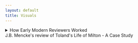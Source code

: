 ```yaml
---
layout: default
title: Visuals
---
```


<!-- Custom style sheet -->
<link rel="stylesheet" type="text/css" href="../style.css">

<details>
  <summary class="postTitle">How Early Modern Reviewers Worked<br>
    <span class="postSubtitle">J.B. Mencke's review of Toland's Life of Milton - A Case Study</span>
  </summary>

   
[Johann Burckhardt Mencke,] ‘The Life of John Milton &c. id est, Vita Johannis Miltoni, Continens Praeter operum ejus historiam, characters extraordinarios hominum, librorum item, sectarum, partium & opinionum. Londini apud Johannem Darby, 1699. In 8. Plag. ii.’ Acta Eruditorum, August 1700, pp. 371-9.

![Start page of Mencke's review](../assets/AE1700_Toland_Milton_371.jpg.jpg)

[p. 371] 

<P ALIGN=CENTER>THE LIFE OF JOHN MILTON &c.</P>
<P ALIGN=CENTER>id est,</P>
<P ALIGN=CENTER>VITA JOHANNIS MILTONI, CONTINENS PRAE-</P>
<P ALIGN=CENTER>ter operum ejus historiam, characteres extraordinarios hominum,</P>
<P ALIGN=CENTER>librorum item, sectarum, partium & opinionum.</P>
<P ALIGN=CENTER>Londini apud Johannem Darby, 1699. in 8. Plag. ii.</P>
										Cum
	  
![Page 372 of Review](../assets/AE1700_Toland_Milton_372.png.png)

[p. 372] 

Cum auctorem hujus libri esse *Johannem Tolant*, Hibernum, 

cognovissemus, quem Socianis non minus, quam Monarcho-

machis addictum vulgo putant, & cujus dissertationem, *Christia-*

*nity not mysterious*, i.e. *Christianismus mysterii expers*, Parlamenti 

Hibernici jussu crematam fuisse minime nos latet, fatemur equi-

dem aliquamdiu deliberatum nobis fuisse, utrum Vitae huic fides

in omnibus habenda sit, ejusque recensio inserenda Actis nostris.

Denique multa nos permoverunt, ut non omnino nullam ejus men-

tionem faciendam esse decerneremus. Nam, ut statutum nobis 

semper fuit, libros eorumque argumenta historice recensemus, nul-

la habita Auctorum, & eorum, quae passim ab illorum affectibus 

profluere potuerunt, minus saepe ad rem facientium ratione. No-

ster vero uti neque omnia fingendi causas habuit, neque vitia ipsa 

Miltoni celavit, & praeterea subsidiis ad vitam hanc concinnan-

dam instructus fuit satis luculentis: ita nulli dubitamus, quin gra-

ta futura sit Lectori qualiscunque vitae Miltonianae & imprimis li-

brorum a Miltono editorum recensio. Cum vero seorsim prode-

at hic Vita, non postumus non praemonere Lectorem, cuncta Miltoni

opera eodem A. 1699 Londini prodiisse, ejusdem Auctoris cura, in

folio, ut loqui amant, & Anglica quidem duobus tomis, Latina

tertio comprehensa, quibus Cl. Editor eandem Vitam praemisit.

At quoniam opera illa ad nos advecta nondum sunt, tanto ma-

gis e re futurum arbitramur, ut eorum hoc loco catalogum con-

signemus

**[LoM: 9-10]** Johannes Mitonus, stirpe nobili oriundus, patre Johanne, 
     
musico excellente, sed professione scriba (quippe quem parentes i-

deo, quod Protestantium religionem amplexus fuerat, haereditate 

privaverant) matre Sara Castonia, Londini A. 1606 natus, sororem 

habuit Annam, quae nupsit Eduardo Philippo, fratrem vero Chri-

stophorum ad discenda jura educatum, sed nostro dissimillimum & 

ad res gerendas minime aptum. **[LoM: 11]** A puero fuit discendi cupidissi-

mus, adeo ut post duodecimum annum ante mediam noctem raro 

cubitum iverit; unde minus mirum videri possit, eum oculorum 

deinde, quo magis adolevit, aciem amisisse, atque capitis quo-

que doloribus vexatum frequenter fuisse. Missus deinde anno

aetatis decimo quinto Cantabrigiam fuit, quo anno prima poetici 

                                                            genii
							    
[p. 373] 

genii documenta dedit, a Psalmis potissimum exorsus, quorum ali-

quos carmine transposuit. **[LoM: 12-13]** Postquam itaque commoratus illic fuis-

set per septennium, Magistri artium honores suscepit, atque annos 

deinde aliquot ruri degens, Graecos Latinosque scriptores diurna 

nocturnaque manu versavit, evagatus quandoque etiam Londinum, 

cum librorum emendorum gratia, tum potissimum ut in Mathesi 

vel Muscia proficeret, quibus ille studiis mire delectabatur. **[LoM: 15]** Ad 

peregrinationem inde animum applicans, in Galliam primo profe-

ctus est, atque illic Anglici Legati commendatione innotuit cele-

berrimo Grotio, Reginae Sueciae isto tempore Legato. **[LoM: 16]** Isthinc 

discessit in Italiam, in qua prima illum cepit linguae elegantia & 

civium comitate Florentia; hic enim in Caroli Dati, Gaddi, 

Chimentelli aliorumque doctorum amicitiam pervenit, & Societa-

tibus eruditis, quas Academias vocant, frequens interfuit. **[LoM: 19-20]** Sed 

Romae postea non minus suaviter cum excepit Lucas Holstenius, 

quo conciliatore ipsi Cardinali Barberino coepit innotescere; ami-

cissimum vero habuit par poetarum egregium, Salsillum & Sel-

vaggium, quorum ita de Miltono ille:

*Cede Meles, cedat depressa Mincius urna,*

*Sebetus Tassum definat usque loqui:*

*At Thamesis victor cunctis ferat altior undas,*

*Nam per te, Milto, par tribus unus erit;*

Hic paulo brevius, nec minus honorifice:

*Graecia Maeonidem, jactet sibi Roma Maronem:*

*Anglia Miltonum jactat utrique parem.*

Neapoli in summi Maecenatis Johannis Baptistae Mansi amicitiam

receptus, hoc ab illo distichon meruit:

**[LoM: 21]**

*Ut mens, forma, decor, facies, mos; si pietas sic;*

*Non Anglus, verum hercle Angelus ipse fores;*

cui ui (?) se non ingratum praestaret, tersissimam elegiam composuit,

nomine Mansus. **[LoM: 22-23]** Inde in reditu Genevam divertens, Illustrissimum 

Ezechielem Spanhemium convenit, ibidemque intimam familiari-

tatem contraxit cum Carolo Deodato, Professore Theologiae, ori-

gine Luccensi, sed nativitate Anglo, Physices bene perito, Graeca-

tumque litterarum scientissimo, id quod testari Auctor ait episto-

las duas Graecas, quae penes se sint; ejus vero immaturum fatum 

								Mil-
	
[p. 374] 

Miltonus lamentatur ecloga Damon, quae Virgilii Daphnidi Aucto-

ris judicio minime cedit. **[LoM: 25]** Tandem postquam rediisset Londinum,

ne nullam nepotum ex sorore curam haberet, illos in Graecis, La-

tinis & Hebraicis, nec non Matheseos partibus nonnullis, Cosmo-

graphia item, Historia, linguisque modernis Gallica & Italica eru-

diebat, aliis quoque amicorum filiis in doctrinae societatem adsci-

tis. **[LoM: 26]** His praeter alios auctores, quos in scholis explicare com-

sueverunt Angli, Catonem, Varronem, Columellam, Palladium,

Cornelium Celsum, Plinii Historiam Naturaelm, Vitruvium, Fron-

tinum & Philosophos Poetas Lucretium atque Manilium, nec non

Graecos, Aratum, Dionysium Periegetem, Oppianum, Q. Cala-

brum, Apollonium Rhodium, Plutarchum, Xenophontem, Aeliani

Tactica & Poliaeni Stratagemata exposuit. **[LoM: 27]** Cum vero eo tempo-

re in Angliam rediisset, quo multorum in se animos concitaverant

Episcopi, libertatis Anglicae propugnatorum se professus, sponte

se litibus illis immiscebat, & primos de Reformatione libros An-

glice edebat A. 1641. **[LoM: 30]** Postea cum Ministri nonnulli adversus di-

gnitatem Episcopalem librum vulgassent sub titulo Smectymnuus,

quo vocabulo initiales auctorum literae continebantur, eique respon-

sum opposuisset Usserius, Episcopus Armachanus, dignum eum pu-

tabat Miltonus, quem confutaret tractatu singulari de Prasulatu

Episcoporum, Anglico itidem idiomate scripto. **[LoM: 34]** Quin & alium non

multo post contra Usserium edidit librum, ejusdem ferme argu-

menti, neque minus ad librum Josephi Hall, quo is Smectymnu-

um refutaverate, Animadversiones Anglicas scripsit, **[LoM: 37-48]** & cum rursus il-

le scurriles eas vocasset, & criminatus praeterea fuisset Miltonum,

edita Apologia non modo odium in Episcopos, Diaconos & Ca-

pellanos non dissimulavit, verum & objecta crimina diluit, atque

amorem, cujus in poematibus suis passim testimonia exstent, hone-

stum, non lascivum fuisse probavit. **[LoM: 52-53]** Duxerat deinde uxorem A.1643

Mariam, Richardi Powel, Irenarchae filiam; ast illa, sive quod philo-

sophica Miltoni vita foeminae in celebritate versari solitae non arri-

deret, sive quod, cum omnis ejus affinitas Regiis officiis esset de-

vincta, mariti ad democratiam propensionem, seu aliud quippiam

ferre non posset, postquam ad amicos, pace quidem Miltoni, mox

post nuptias discessisset, neque tempore, de quo convenerant, re-

ver-

[p. 375] 

vertebatur, & insuper habitis Miltoni litteris, eos quoque, quos ac-

cersitum eam miserat, cum contumelia dimittebat. **[LoM: 53]** Quibus rebus ex-

acerbatus tandem Miltonus, numquam illam decrevit in thorum 

recipere, ideoque A. 1644 librum Anglicum, doctrinam & disci-

plinam divortii complexum, Parlamento offerebat, enixe contendens,

ut inter tot curas, quas pro reformatione Angliae susciperent, sui

quoque rationem aliquam haberent. **[LoM: 54-56]** Id vero potissimum proba-

re eo libro nitebatur, ingenium difficile & contrarium praegnan-

tiorem longe divortii causam essa adulterio vel impotentia natu-

rali, modo utraque pars a separatione non abhorreat. **[LoM: 58]** Hoc cum

illico Theologi detestarentur, jamque non nemo cremandum li-

brum pro concione censuisset, alium mox Parlamento exhibebat

librum, Tetrachordon, quod scilicet quatuor potissimum Scripturae

loca Gen. I. 27. Sq. Deut. XXIV, i. &c. Matt. V. 31. & Matth. XXIX,

3. &c. in eo explicarentur, appelatum. **[LoM: 59]** Praeterea ne novam do-
   
ctrinam videretur professus, non solum Martini Buceri sententiam

de divortio cum sua consentire publico scripto docebat, sed pro-

babat simul, sibi Paulum Fagium, Petrum Martyrem, Erasmum, 

Grotium aliosque non minimae famae viros suffragari. **[LoM: 60]** Denique his

scriptis Colasterion quoque addidit, quo eandem sententiam con-

tra adversarium parum moderatum acerrime defendit. **[LoM: 62]** Per idem

tamen tempus de educatione quoque libellum Anglicum scripsit,

quippe ea sola libertati & gubernationi Reipublicae provideri optime

posse censens. Prodierunt non multo post Areopagitica, seu O-

ratio ad Parlamentum pro licentia imprimendi libros sine censura,

qua minime eam licentiam cum ordini in Republica pugnare probat,

exemplis potissimum Graecorum atque Romanorum, quibus prae-

ter atheos & famosos libellos nulli sub censuram venerint. **[LoM: 70]** Cum

deinde Miltonus de alia uxore ducenda cogitaret, ecce subito ad 

genua ejus provolvitur profuga illa, cui veniam cum lacrymis ro-

ganti dedit, filiamque ex ea nondum elapso anno suscepit, **[LoM: 71]** quin &

parentes ejus, sororesque aliquas & fratres, rebus Regis inclinatis,

domi aluit, doned paulo melior fortuna affulgeret. **[LoM: 71]** Paulo post

Cromwellio & Fairfaxio Londinum cum exercitu peragrantibus,

ut Brownii & Massii seditionem sedarent, augustas aedes suas com-

mutabat Miltonus cum remotioribus, ut inter tot turbas externas 

quietus

[p.  376] 

quietus cum Musis habitaret. **[LoM: 73-74]** Verum cum Carolo I capite plexo

Presbyteriani quoque, qui Regi nuper fuerant insensissimi, metuen-

tes ne sectis nonnullis licentia daretur, publice pro inviolabilitate

Regis declamarent, non poterat amplius a publica controversia ab-

stinere Miltonus, editoque A.1649 libro Anglico, cui titulus, Tenure

of Kings and Magistrates, probare multies rationibus conatus est, Ty-

rannos a Magistratu quolibet inferiori, vel si is quoque recusaverit, ab

ipso populo & confusa plebe, jure meritoque, & ex consuedtudine o-

mnium omnis aetatis nationum liberarum, in jus vocari posse, & si 

criminis atrocioris rei fuerint, capitis damnari. **[LoM: 79-80]** Eo libro de Par-

lamento optime meritus, cum minime putaret, (nam scribendae

tum Anglia Historia unice incumbebat) hanc gratiam retuli, ut

munus Secretarii Concilii Status in negotiis externis, quae Latino

idiomate tractanda erant, ipsi deferretur. **[re LoM: 81]** Atque illae quidem epistolae

quas Senatus Populique Anglicani, nec non Cromwelli & Richardi

nomine ad exteros scripsit, post mortem Miltoni prodierunt, Lipsiae

quoque nostrae recusae, elegantes profecto & acutae. **[LoM: 81]** Interea cum

post mortem Regis Caroli I liber prodiisset sub ejust nomine, EI-

KON BASILIKE [Greek], solus idoneus habebatur Miltonus, qui, ne popu-

lus in alia omnia traheretur, libri censuram adornaret, quam iti-

dem Anglice edidit, Eiconoclastes inscriptam. In ea quoniam suppo-

situs Regi foetus ille Miltono fuerat creditus, hinc de industria Bio-

graphus noster de fraude ea, si modo fraus fuit, differit. Nimir-

um suspectas sibi imprimis ait precationes, quae passim Carolino

operi immiscentur; earum enim aliquam vix verbo immutatam re-

pertam sibi fuisse in Arcadia Philippi Sidnei: phrases vero Theo-

logicas cathedram potius vel systema quoddam Theologicum sape-

re, quam a Rege videri profectas. Tum vero e testimonio, quod

horum operum exemplari cuidam ipsius Anglesei manu adnota-

tum hodique exstat, aperte probat patere, Regem Carolum II &

Jacobum tum Ducem Eboracensem saepius affirmasse, librum nequa-

quam Regem Carolum habuisse auctorem, verum a Gaudenio Epi-

scopo Exoniensi exaratum fuisse. Denique rem omnem a D. Anto-

nio Walkero aliisque studiose ait expediri, quorum argumenta eo

lubentis omittimus, quo minus ad vitam Miltoni vere spectant,

tum quod ab aliis sub examen revocata sunt. **[LoM: 95]** Properandum no-

[p. 377] 

bis potius est ad ea scripta, quae contra Salmasium edidit Miltonus,

pro mala quidem causa, sed elegantissima. Nempe Salmasius A. 1649

a Carolo II exule multo aere conductus, Defensionem Regiam edide-

rat, in qua & judicium politicum, & puriorem Latinitatem, An-

glicorumque nominum peritiam, non immerito desiderari a Milto-

no, Noster existimat, tanto vero imprudentiorem Salmasium vide-

ri, quod, cum a Batavis, gente libera, stipendia acciperet, contra li-

bertatem pugnarit. **[LoM: 97]** Cum vero in Angliam ejus haud pauca exem-

plaria pervenissent, Miltono ex omnium votis id negotii dedit Par-

lamentum, ut responsionem quanto posset studio elucubraret. Ita-

que haud multo post edidit Defensionem pro Populo Anglicano, sty-

lo scriptam eleganti, sed acerbiori paulo, quam fas erat, quod nec 

Noster plane diffitetur; **[LoM: 102]** tanto vero apud Anglos receptam plausu,

ut mille librarum sterlinensium praemium Miltono rependerent. **[LoM: 103]** Certo

ipse Episcopus Bramhal, cum postea causam Regiam tecto quidem 

nomine defendisset, refutatus quidem a Johanne Philippo, Milto-

ni e sorore nepote etiamnum superstite, minime dissimulavit, De-

fensionis Salmasiana unicam editionem divendi vix potuisse, Mil-

tonianam vero toties recudi, ut paginis editonum adeo discrepan-

tibus, vix indicari illae Lectoribus satis commode in responsione

possint. Quin & Noster ait, Salmasium, qui interea in aulam 

Christianae Reginae Sueciae fuerat adscitus, simul atque Miltoni re-

sponsio eo advecta fuisset, contemptim haberi coepisse, atque inde discendentem 

Apologiam adornasse quidem, sed cui quo minus ulti-

mam manum adderet, morte fuerit praeventus. **[LoM: 104]** Miltonum con-

tra, etsi liber ejus Parisiis a carnisice, non tam Parlamenti jussu, quam 

instigatione Cleri, & postea quoque Tholosae igni fuerit traditus, 

meruisse tamen non modo Legatorum, qui Londini tum aderant, 

imprimis Belgicorum, sed exterorum quoque, Germanorum pari-

ter & Gallorum prolixas laudes. **[LoM: 105]** Nactus deinde, ut sperabat, ma-

jus otium Miltonus, A.1652 hospitio mutato secundam uxorem du-

cit, paulo post nuptias extinctam. **[LoM: 105-6]** Cumque eodem anno pro-

diisset apud exteros liber, sub titulo, Clamor Regii Sanguinis ad 

Coelum &c. **[LoM: 106-8]** (cujus quanquam genuinus auctor esset Petrus Mo-

lineus, junior, Praebendarius Cantuariensis, tamen quoniam ab A-

lexandro Moro conscionatore Gallico fuerat prelo mandatus, qui 

&

[p. 378] 

& nomine bibliopolae dedicaverat librum Carolo II, is auctor ple-

rumque habebatur) Miltonus mox Defensionem secundam pro Popu-

lo Anglicano edidit, in qua neque Moro pepercit, quem subinde sale 

satyrico perscricuit, & objectum coecitatis supplicium ita diluit, ut 

haud peccasse se pro libertate scribendo contenderet, & oculorum 

morbum continua lucubratione contractum sibi jamdiu ante pro-

baret, quam contra Salmasium calamum strinxisset. **[LoM: 111]** Edito inde 

a Moro novo libro, cui Fidei Publica titulum fecit, aliam Defen-

sionem pro se divulgabat, cui Morus denique acquievit. **[LoM: 112]** Hinc cum 

paulisper ad alios labores, Historiam nempe Magna Britannia, The-

saurum lingua Latina, & poema heroicum, Paradisum Amissum, 

(quod unum ex his perfectum in lucem tandem opus prodiit,) re-

diisset, interim tamen & dissertationes alias de potestate civili in 

rebus ecclesiasticis, de modo item submovendi conductitios ex ecclesia, 

Anglico sermone edidit. **[LoM: 117-122]** Mortuo vero Cromwello, & Richardo ab 

exercitu dejecto, non destitit contra Monarchiam scriptis pu-

gnare, & defendere Democratiae commoda; qua in re tamen non-

dum ad Harringtoni famam processisse Auctori nostro dicitur, cu-

jus quippe cura nuperrime prodierunt Harringtoniana opera cum 

vita auctoris, a nobis forte propediem recensenda. **[LoM: 122-125]** Ast Rege in

Angliam reduce facto, in tutiora se recepit Miltonus, donec amne-

stia promulgata veniam impetraret, a publicis solummodo officiis 

deinceps excludendus. **[LoM: 126]** Inde tertiam uxorum duxit, cum qua ste-

rile illi conjugium fuit. Interim duas e primo matrimonio filias 

ita erudiverat, ut Hebraica, Graeca, Latina, Hispanica, Italica, Gal-

lica, etsi minime intelligerent, legere sine haesitatione possent, quod

ipsi jam oculorum usu destituto insigniter profuit. Etsi vero com-

mercio litterario, quod illi erat cum Millio, Oldenburgio, Heim-

bachio, de Brass, Leone ab Aizema, Emerico Bigotio aliisque, quo-

rum nomina passim inscripta litteris ejus familiaribus videas in 

nova Operum Miltonianorum editione, **[LoM: 126]** ab A.1652 usque ad 1660

praecipue occuparetur, nec qualibet anni tempestate ad poema scri-

bendum aptus esset, (nullum enim ei tempus erat convenientius, 

quam quod brumale & aestivum solstitium interjacet,) tamen Amis-

sum Paradisum elucubravit tandem, & A. 1666 primum in lucem

emisit. Quod poema quoniam ex merito laudavimus, com novae

ejus

[p. 379] 

ejus editionis mentionem faceremus in Actis A. 1696, p. 227, judi-

cium Drydeni, summi poetae, in cujus laudes Noster quoque ex-

currit, & qui ex toto opere traegoediam eodem titulo concinnavit, 

recensere ex Auctore supersedemus. **[LoM: 138]** Post A. 1670 edidit Para-

disum Reparatum, Amisso multo, ut omnes censent, inferiorem; unde

dictum percrebuit, Miltonum frustra quaeri in Paradiso Reparato.

Procuderat una quoque tragoediam, Samson Agonistes, eodemque 

anno prodiit quidem Historia Magna Britannie, Anglice, ut plera-

que ejus opera, conscripta, sed quam ultra Normannorum tem-

pora producere non potuerat. Ut vero alios ejus libros minoris 

momenti taceamus, duorum amplius mentionem facimus; **[LoM: 142]** alter

est Epistolarum familiarum liber unus, cui accesserunt Prolusiones 

quadam Oratorie, alter **[LoM: 143, 149]** Anglicus, idemque postremus Miltoni foe-

tus, de vera religione, haresi, schismate, tolerantia & modis optimis,

quibus praeveniri Papismo possit, uterque A. 1674, quo ex vita dis-

cessit, excusus. Thesaurus Lingua Latina, quo Stephanum com-

plere statuerat, nunquam prodiit, Littletono tamen lexicographo 

non nulli usui fuit. **[LoM: 148, 149]** Ceterum quod Bibliothecae suae partem

maximam paulo anti obitum vendiderit, minime paupertatis in illo 

indicium fuisse Auctor ait, quippe 1500 libras Sterling. post se re-

liquit, exstinctus podagra, qua vehementer per complures annos 

laboravit, insigni adhuc monumento ornandus, quo constet omnibus,

suum etiam sub Potentissimo Rege Wilhelmo eruditis in Anglia hono-

rem haberi. Exhibet ultimo loco characterem ejus Biographus, neque

laudibus parcit, quas huc transferre nostrum non est; inconstan-

tiae tamen signa luculenta non possumus ex ipso tacere. **[LoM: 151]** Nempe

religione varius fuit Miltonus, quippe Protestantium, qui tum Pu-

ritani vocabantur, partibus accessit juvenis, inde media aetate Inde-

pendentibus & Anabaptistis arctius adhaesit, senex vero nulli Eccle-

siae nomen subscripsit, neque templa amplius frequentavit, incer-

tum quam ob causam.

Quod restat, ignorare Lectorem benevolum nolumus, libri 
 
hujus refutationem quandam suscepisse auctorem anonymum o-

pusculo, cui titulus, Remarks on the Life of Mr. Milton, eique ite-

rum responsum a Biographo fuisse libello alio, quem inscripsit,

Amyntor, quorum, si tanti videbuntur, recensum alibi forsan sumus 

exhibituri.
								
END OF REVIEW

14/09/2023

gm
  
</details>
